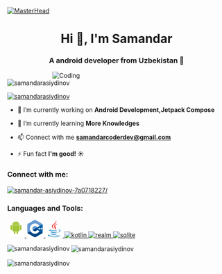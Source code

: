 [![MasterHead](https://www.youtube.com/redirect?event=video_description&redir_token=QUFFLUhqblY2SW50Ym5aQVFjRUwtZy1hLS1hTUFJaUpXQXxBQ3Jtc0tuTk9wd0xscHF0bUFQMUZvWU1mOXYzM3UwSUdLYU9sZHdiemFFQzIwRTdtdU9vOVN4bVR3ZnlfdDg0MUNVN1gtU0VXRnhIN2xhU2k5U0UxRHdBcVVPRnR0Q2hIYVA2SWZvWGpXV2hfTFdxVkJsa3FVMA&q=https%3A%2F%2F1.bp.blogspot.com%2F-7A4WynwLsMw%2FXbBpCXG8fHI%2FAAAAAAAAMt4%2FuOa1bpLskYgrwGbllhSu2SDj_Mig8SXJQCLcBGAsYHQ%2Fs1600%2F2000_600px.gif&v=G-EGDH50hGE)](https://user-images.githubusercontent.com/95674842/190346283-9207f828-8652-4d1d-a8e6-e5ebec74cdc9.jpg)
<h1 align="center">Hi 👋, I'm Samandar</h1>
<h3 align="center">A android developer from Uzbekistan 💫</h3>
<img align="right" alt="Coding" width="400" src="https://i.pinimg.com/originals/50/83/e0/5083e0a2a7dcaae07c142e8b87036a27.gif">

<p align="left"> <img src="https://komarev.com/ghpvc/?username=samandarasiydinov&label=Profile%20views&color=0e75b6&style=flat" alt="samandarasiydinov" /> </p>

<p align="left"> <a href="https://github.com/ryo-ma/github-profile-trophy"><img src="https://github-profile-trophy.vercel.app/?username=samandarasiydinov" alt="samandarasiydinov" /></a> </p>

- 🔭 I’m currently working on **Android Development,Jetpack Compose**

- 🌱 I’m currently learning **More Knowledges**

- 📫 Connect with me **samandarcoderdev@gmail.com**

- ⚡ Fun fact **I'm good! ☀️**

<h3 align="left">Connect with me:</h3>
<p align="left">
<a href="https://linkedin.com/in/samandar-asiydinov-7a0718227/" target="blank"><img align="center" src="https://raw.githubusercontent.com/rahuldkjain/github-profile-readme-generator/master/src/images/icons/Social/linked-in-alt.svg" alt="samandar-asiydinov-7a0718227/" height="30" width="40" /></a>
</p>

<h3 align="left">Languages and Tools:</h3>
<p align="left"> <a href="https://developer.android.com" target="_blank" rel="noreferrer"> <img src="https://raw.githubusercontent.com/devicons/devicon/master/icons/android/android-original-wordmark.svg" alt="android" width="40" height="40"/> </a> <a href="https://www.w3schools.com/cpp/" target="_blank" rel="noreferrer"> <img src="https://raw.githubusercontent.com/devicons/devicon/master/icons/cplusplus/cplusplus-original.svg" alt="cplusplus" width="40" height="40"/> </a> <a href="https://www.java.com" target="_blank" rel="noreferrer"> <img src="https://raw.githubusercontent.com/devicons/devicon/master/icons/java/java-original.svg" alt="java" width="40" height="40"/> </a> <a href="https://kotlinlang.org" target="_blank" rel="noreferrer"> <img src="https://www.vectorlogo.zone/logos/kotlinlang/kotlinlang-icon.svg" alt="kotlin" width="40" height="40"/> </a> <a href="https://realm.io/" target="_blank" rel="noreferrer"> <img src="https://raw.githubusercontent.com/bestofjs/bestofjs-webui/8665e8c267a0215f3159df28b33c365198101df5/public/logos/realm.svg" alt="realm" width="40" height="40"/> </a> <a href="https://www.sqlite.org/" target="_blank" rel="noreferrer"> <img src="https://www.vectorlogo.zone/logos/sqlite/sqlite-icon.svg" alt="sqlite" width="40" height="40"/> </a> </p>

<p><img align="left" src="https://github-readme-stats.vercel.app/api/top-langs?username=samandarasiydinov&show_icons=true&locale=en&layout=compact" alt="samandarasiydinov" /></p>

<p>&nbsp;<img align="center" src="https://github-readme-stats.vercel.app/api?username=samandarasiydinov&show_icons=true&locale=en" alt="samandarasiydinov" /></p>

<p><img align="center" src="https://github-readme-streak-stats.herokuapp.com/?user=samandarasiydinov&" alt="samandarasiydinov" /></p>

